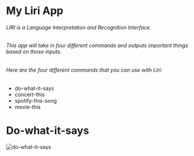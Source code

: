 # My Liri App
###### LIRI is a Language Interpretation and Recognition Interface.
###### This app will take in four different commands and outputs important things based on those inputs.
###### Here are the four different commands that you can use with Liri:
* do-what-it-says
* concert-this
* spotify-this-song
* movie-this
# Do-what-it-says
![do-what-it-says](/images/do-what-it-says)
